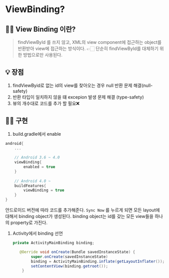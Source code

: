 # ViewBinding?

## 🤷‍♂️ View Binding 이란?

> findViewById 를 쓰지 않고, XML의 view component에 접근하는 object를 반환받아
> view에 접근하는 방식이다.
> 👉🏻 단순히 findViewById를 대체하기 위한 방법으로만 사용된다.

## 💡 장점

1. findViewByid로 없는 id의 view를 찾아오는 경우 null 반환 문제 해결(null-safety)
2. 반환 타입이 일치하지 않을 떄 excepion 발생 문제 해결 (type-safety)
3. 뷰의 개수대로 코드를 추가 할 필요❌

## 👨‍💻 구현

1. build.gradle에서 enable

```groovy
android{
	...
    
    // Android 3.6 ~ 4.0
    viewBinding{
    	enabled = true
    }
    
    // Android 4.0 ~
    buildFeatures{
    	viewBinding = true
    }
}
```

안드로이드 버전에 따라 코드를 추가해준다.
`Sync Now` 를 누르게 되면 모든 layout에 대해서 binding object가 생성된다.
binding object는 id를 갖는 모든 view들을 하나의 property로 가진다.

1. Activity에서 binding 선언

   ```java
   private ActivityMainBinding binding;
   
      @Oerride void onCreate(Bundle savedInstanceState) {
           super.onCreate(savedInstanceState)
           binding = ActivityMainBinding.inflate(getLayoutInflater());
           setContentView(binding.getroot()); 	
       }
   ```

